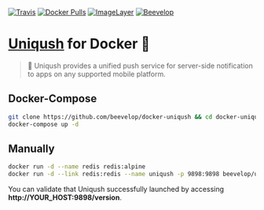 [![Travis](https://img.shields.io/travis/beevelop/docker-uniqush.svg?style=flat-square)](https://travis-ci.org/beevelop/docker-uniqush)
[![Docker Pulls](https://img.shields.io/docker/pulls/beevelop/uniqush.svg?style=flat-square)](https://links.beevelop.com/d-uniqush)
[![ImageLayer](https://badge.imagelayers.io/beevelop/uniqush:latest.svg)](https://imagelayers.io/?images=beevelop/uniqush:latest)
[![Beevelop](https://links.beevelop.com/honey-badge)](https://beevelop.com)

# [Uniqush](https://uniqush.org/) for Docker :whale:
> :calling: Uniqush provides a unified push service for server-side notification to apps on any supported mobile platform.

## Docker-Compose
```bash
git clone https://github.com/beevelop/docker-uniqush && cd docker-uniqush
docker-compose up -d
```

## Manually
```bash
docker run -d --name redis redis:alpine
docker run -d --link redis:redis --name uniqush -p 9898:9898 beevelop/uniqush
```

You can validate that Uniqush successfully launched by accessing **http://YOUR_HOST:9898/version**.
